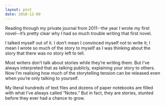 ```yaml
---
layout: post
date: 2018-12-09
---
```


Reading through my private journal from 2011--the year I wrote my first novel--it’s pretty clear why I had so much trouble writing that first novel. 

I talked myself out of it. I don’t mean I convinced myself not to write it; I mean I wrote so much of the story to myself as I was thinking about the story that there was no story left to tell. 

Most writers don’t talk about stories while they’re writing them. But I’ve always interpreted that as talking publicly, explaining your story to others. Now I’m realising how much of the storytelling tension can be released even when you’re only talking to yourself.

My literal hundreds of text files and dozens of paper notebooks are filled with what I’ve always called “Notes.” But in fact, they are stories, stunted before they ever had a chance to grow. 
